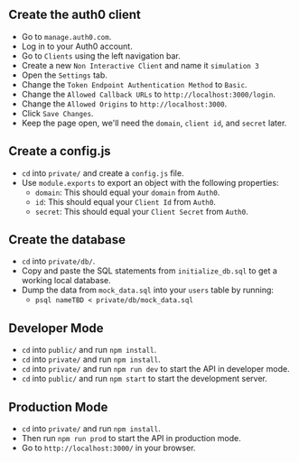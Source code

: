## Create the auth0 client
* Go to `manage.auth0.com`.
* Log in to your Auth0 account.
* Go to `Clients` using the left navigation bar.
* Create a new `Non Interactive Client` and name it `simulation 3`
* Open the `Settings` tab.
* Change the `Token Endpoint Authentication Method` to `Basic`.
* Change the `Allowed Callback URLs` to `http://localhost:3000/login`.
* Change the `Allowed Origins` to `http://localhost:3000`.
* Click `Save Changes`.
* Keep the page open, we'll need the `domain`, `client id`, and `secret` later.

## Create a config.js
* `cd` into `private/` and create a `config.js` file.
* Use `module.exports` to export an object with the following properties:
  * `domain`: This should equal your `domain` from `Auth0`.
  * `id`: This should equal your `Client Id` from `Auth0`.
  * `secret`: This should equal your `Client Secret` from `Auth0`.

## Create the database
* `cd` into `private/db/`.
* Copy and paste the SQL statements from `initialize_db.sql` to get a working local database.
* Dump the data from `mock_data.sql` into your `users` table by running:
  * `psql nameTBD < private/db/mock_data.sql`

## Developer Mode
* `cd` into `public/` and run `npm install`.
* `cd` into `private/` and run `npm install`.
* `cd` into `private/` and run `npm run dev` to start the API in developer mode.
* `cd` into `public/` and run `npm start` to start the development server. 

## Production Mode
* `cd` into `private/` and run `npm install`.
* Then run `npm run prod` to start the API in production mode.
* Go to `http://localhost:3000/` in your browser.
